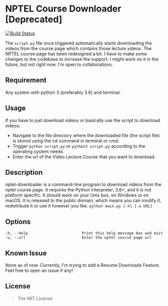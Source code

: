 # NPTEL Course Downloader [Deprecated]
[![Build Status](https://travis-ci.org/dewanshrawat15/nptel-downloader.svg?branch=master)](https://travis-ci.org/dewanshrawat15/nptel-downloader)

The ```script.py``` file once triggered automatically starts downloading the videos from the course page which contains those lecture videos. The NPTEL course page has been redesigned a bit. I have to make some changes to the codebase to increase the support. I might work on it in the future, but not right now. I'm open to collaborations.

## Requirement
Any system with python 3 (preferably 3.6) and terminal.

## Usage
If you have to just download videos or basically use the script to download videos:
- Navigate to the file directory where the downloaded file (the script file) is stored using the cd command in terminal or cmd.
- Trigger ```python script.py``` or ```python3 script.py``` according to the operating system needs.
- Enter the url of the Video Lecture Course that you want to download.

## Description
nptel-downloader is a command-line program to download videos from the nptel course page. It requires the Python interpreter, 3.6+, and it is not platform specific. It should work on your Unix box, on Windows or on macOS. It is released to the public domain, which means you can modify it, redistribute it or use it however you like.
```python main.py [-h] [-u URL]```

## Options
```
-h, --help                        Print this help message box and exit
-u, --url                         Enter the nptel course page url
```
## Known Issue
None as of now. Currently, I'm trying to add a Resume Downloads Feature. Feel free to open an issue if any!

## License
> The MIT License
